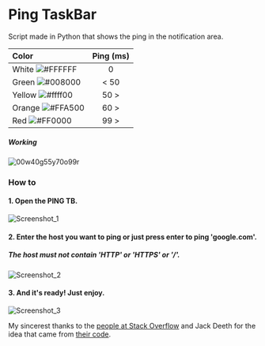# Ping TaskBar
Script made in Python that shows the ping in the notification area.

| Color              | Ping (ms)                                         |
| :----------------- | :-----------------------------------------------: |
| White  ![#FFFFFF](https://via.placeholder.com/10/FFFFFF?text=+) | 0    |
| Green  ![#008000](https://via.placeholder.com/10/008000?text=+) | < 50 |
| Yellow ![#ffff00](https://via.placeholder.com/10/FFFF00?text=+) | 50 > |
| Orange ![#FFA500](https://via.placeholder.com/10/FFA500?text=+) | 60 > |
| Red    ![#FF0000](https://via.placeholder.com/10/FF0000?text=+) | 99 > |

##### Working
![00w40g55y70o99r](https://user-images.githubusercontent.com/104078248/225448011-fb0f6160-45c6-4a50-84cb-4d05403118a4.gif)


### How to 
#### 1. Open the PING TB.

![Screenshot_1](https://user-images.githubusercontent.com/104078248/225449457-3c1956e1-2c46-4ea5-a49a-47169e36726a.png)

#### 2. Enter the host you want to ping or just press enter to ping 'google.com'.
##### The host must not contain 'HTTP' or 'HTTPS' or '/'.
![Screenshot_2](https://user-images.githubusercontent.com/104078248/225449472-52edf160-a683-40a5-979b-e9038eff111e.png)

#### 3. And it's ready! Just enjoy.

![Screenshot_3](https://user-images.githubusercontent.com/104078248/225449486-d0cf09bd-ac9a-41b7-b9a2-0db2265ab542.png)

My sincerest thanks to the [people at Stack Overflow](https://stackoverflow.com/questions/74922884/dynamically-change-tray-icon-with-pystray) and Jack Deeth for the idea that came from [their code](https://stackoverflow.com/questions/66286498/can-should-i-use-asyncio-instead-of-threading-with-pystray).
